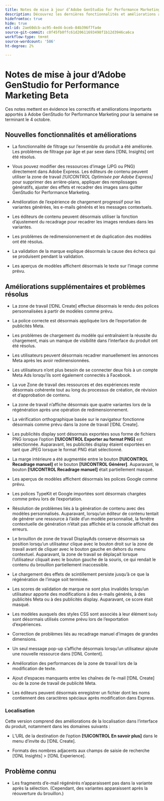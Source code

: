 ```yaml
---
title: Notes de mise à jour d’Adobe GenStudio for Performance Marketing Beta
description: Découvrez les dernières fonctionnalités et améliorations apportées à Adobe GenStudio for Performance Marketing.
hidefromtoc: true
hide: true
exl-id: 2ae60dcb-ac95-4ed4-bceb-84b396f7fa4e
source-git-commit: c0f45fb0ffc61d20611693498f1b12d3946ca6ca
workflow-type: tm+mt
source-wordcount: '586'
ht-degree: 2%

---
```


# Notes de mise à jour d’Adobe GenStudio for Performance Marketing Beta

Ces notes mettent en évidence les correctifs et améliorations importants apportés à Adobe GenStudio for Performance Marketing pour la semaine se terminant le 4 octobre.

## Nouvelles fonctionnalités et améliorations

* La fonctionnalité de filtrage sur l’ensemble du produit a été améliorée. Les problèmes de filtrage par âge et par sexe dans [!DNL Insights] ont été résolus.  <!-- GS-1198 -->

* Vous pouvez modifier des ressources d’image (JPG ou PNG) directement dans Adobe Express. Les éditeurs de contenu peuvent utiliser la zone de travail _[!UICONTROL Optimisée par Adobe Express]_ pour supprimer des arrière-plans, appliquer des remplissages génératifs, ajuster des effets et recadrer des images sans quitter GenStudio for Performance Marketing. <!-- GS-4615 -->

* Amélioration de l’expérience de chargement progressif pour les variantes générées, les e-mails générés et les messages contextuels. <!-- GS-4651 3062-->

* Les éditeurs de contenu peuvent désormais utiliser la fonction d’ajustement du recadrage pour recadrer les images rendues dans les variantes. <!-- GS-2342 -->

* Les problèmes de redimensionnement et de duplication des modèles ont été résolus. <!-- GS-4895 -->

* La validation de la marque explique désormais la cause des échecs qui se produisent pendant la validation.

* Les aperçus de modèles affichent désormais le texte sur l’image comme prévu. <!-- GS-5917 -->

## Améliorations supplémentaires et problèmes résolus

* La zone de travail [!DNL Create] effectue désormais le rendu des polices personnalisées à partir de modèles comme prévu. <!-- GS-3415 -->

* La police correcte est désormais appliquée lors de l’exportation de publicités Meta. <!-- GS-5875 -->

* Les problèmes de chargement du modèle qui entraînaient la réussite du chargement, mais un manque de visibilité dans l’interface du produit ont été résolus. <!-- GS-4815 5650-->

* Les utilisateurs peuvent désormais recadrer manuellement les annonces Meta après les avoir redimensionnées. <!-- GS-5871 -->

* Les utilisateurs n’ont plus besoin de se connecter deux fois à un compte Meta Ads lorsqu’ils sont également connectés à Facebook. <!-- GS-3009 -->

* La vue Zone de travail des ressources et des expériences reste désormais cohérente tout au long du processus de création, de révision et d’approbation de contenu. <!-- GS-5877 -->

* La zone de travail n’affiche désormais que quatre variantes lors de la régénération après une opération de redimensionnement. <!-- GS-5869 -->

* La vérification orthographique basée sur le navigateur fonctionne désormais comme prévu dans la zone de travail [!DNL Create]. <!-- GS-5760 -->

* Les publicités display sont désormais exportées sous forme de fichiers PNG lorsque l’option **[!UICONTROL Exporter au format PNG]** est sélectionnée. Auparavant, les publicités display étaient exportées en tant que JPEG lorsque le format PNG était sélectionné. <!-- GS-5545 -->

* La marge intérieure a été augmentée entre le bouton **[!UICONTROL Recadrage manuel]** et le bouton **[!UICONTROL Générer]**. Auparavant, le bouton **[!UICONTROL Recadrage manuel]** était partiellement masqué. <!-- GS-6084 -->

* Les aperçus de modèles affichent désormais les polices Google comme prévu. <!-- GS-5946 -->

* Les polices TypeKit et Google importées sont désormais chargées comme prévu lors de l’exportation. <!-- GS-5948 -->

* Résolution de problèmes liés à la génération de contenu avec des modèles personnalisés. Auparavant, lorsqu’un éditeur de contenu tentait de générer une ressource à l’aide d’un modèle personnalisé, la fenêtre contextuelle de génération n’était pas affichée et la console affichait des erreurs. <!-- GS-5262 -->

* Le brouillon de zone de travail DisplayAds conserve désormais sa position lorsqu’un utilisateur clique avec le bouton droit sur la zone de travail avant de cliquer avec le bouton gauche en dehors du menu contextuel. Auparavant, la zone de travail se déplaçait lorsque l’utilisateur cliquait avec le bouton gauche de la souris, ce qui rendait le contenu du brouillon partiellement inaccessible.  <!-- GS-5687 -->

* Le chargement des effets de scintillement persiste jusqu’à ce que la régénération de l’image soit terminée.  <!-- GS-5811 -->

* Les scores de validation de marque ne sont plus invalidés lorsqu’un utilisateur apporte des modifications à des e-mails générés, à des publicités Meta ou à des publicités display. Auparavant, ce score était masqué. <!-- GS-5379 -->

* Les modèles auxquels des styles CSS sont associés à leur élément `body` sont désormais utilisés comme prévu lors de l’exportation d’expériences. <!-- GS-5947 -->

* Correction de problèmes liés au recadrage manuel d’images de grandes dimensions. <!-- GS-6039 -->

* Un seul message pop-up s’affiche désormais lorsqu’un utilisateur ajoute une nouvelle ressource dans [!DNL Content]. <!-- GS-5020 -->

* Amélioration des performances de la zone de travail lors de la modification de texte.  <!-- GS-5118 -->

* Ajout d’espaces manquants entre les chaînes de l’e-mail [!DNL Create] ou de la zone de travail de publicité Meta. <!-- GS-5019 -->

* Les éditeurs peuvent désormais enregistrer un fichier dont les noms contiennent des caractères spéciaux après modification dans Express. <!-- GS-6131 -->

### Localisation

Cette version comprend des améliorations de la localisation dans l’interface du produit, notamment dans les domaines suivants :

* L’URL de la destination de l’option **[!UICONTROL En savoir plus]** dans le menu d’invite du [!DNL Create]. <!-- GS-5029 -->

* Formats des nombres adjacents aux champs de saisie de recherche [!DNL Insights] > [!DNL Experience]. <!-- GS-4494 -->

## Problème connu

* Les fragments d’e-mail régénérés n’apparaissent pas dans la variante après la sélection. (Cependant, des variantes apparaissent après la réouverture du brouillon.) <!-- GS-5913 -->
